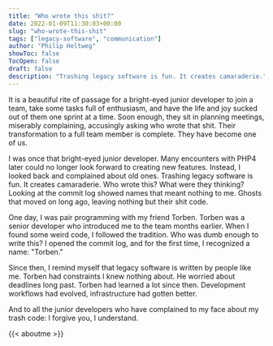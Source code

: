 ```yaml
---
title: "Who wrote this shit?"
date: 2022-01-09T11:30:03+00:00
slug: "who-wrote-this-shit"
tags: ["legacy-software", "communication"]
author: "Philip Heltweg"
showToc: false
TocOpen: false
draft: false
description: "Trashing legacy software is fun. It creates camaraderie."
---
```

It is a beautiful rite of passage for a bright-eyed junior developer to join a team, take some tasks full of enthusiasm, and have the life and joy sucked out of them one sprint at a time. Soon enough, they sit in planning meetings, miserably complaining, accusingly asking who wrote that shit. 
Their transformation to a full team member is complete. They have become one of us.

I was once that bright-eyed junior developer. Many encounters with PHP4 later could no longer look forward to creating new features. Instead, I looked back and complained about old ones. Trashing legacy software is fun. It creates camaraderie. Who wrote this? What were they thinking? Looking at the commit log showed names that meant nothing to me. Ghosts that moved on long ago, leaving nothing but their shit code.

One day, I was pair programming with my friend Torben. Torben was a senior developer who introduced me to the team months earlier. When I found some weird code, I followed the tradition. Who was dumb enough to write this? I opened the commit log, and for the first time, I recognized a name: "Torben."

Since then, I remind myself that legacy software is written by people like me. Torben had constraints I knew nothing about. He worried about deadlines long past. Torben had learned a lot since then. Development workflows had evolved, infrastructure had gotten better.

And to all the junior developers who have complained to my face about my trash code: I forgive you, I understand.

{{< aboutme >}}